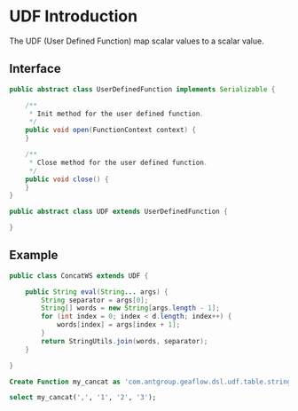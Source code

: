 # UDF Introduction
The UDF (User Defined Function) map scalar values to a scalar value.
## Interface

```java
public abstract class UserDefinedFunction implements Serializable {

    /**
     * Init method for the user defined function.
     */
    public void open(FunctionContext context) {
    }

    /**
     * Close method for the user defined function.
     */
    public void close() {
    }
}

public abstract class UDF extends UserDefinedFunction {

}

```
## Example

```java
public class ConcatWS extends UDF {

    public String eval(String... args) {
        String separator = args[0];
        String[] words = new String[args.length - 1];
        for (int index = 0; index < d.length; index++) {
            words[index] = args[index + 1];
        }
        return StringUtils.join(words, separator);
    }

}
```

```sql
Create Function my_cancat as 'com.antgroup.geaflow.dsl.udf.table.string.ConcatWS'; 

select my_cancat(',', '1', '2', '3');
```